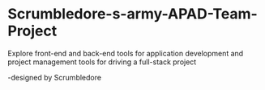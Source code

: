 # Scrumbledore-s-army-APAD-Team-Project
Explore front-end and back-end tools for application development and project management tools for driving a full-stack project

-designed by Scrumbledore
